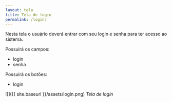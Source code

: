 ```yaml
---
layout: tela
title: Tela de login
permalink: /login/
---
```


Nesta tela o usuário deverá entrar com seu login e senha para ter acesso ao sistema.

Possuirá os campos:

* login
* senha

Possuirá os botões:

* login

![]({{ site.baseurl }}/assets/login.png)
*Tela de login*

